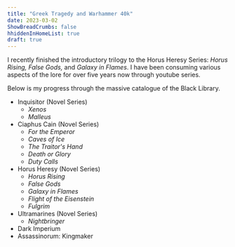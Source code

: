 ```yaml
---
title: "Greek Tragedy and Warhammer 40k"
date: 2023-03-02
ShowBreadCrumbs: false
hhiddenInHomeList: true
draft: true
---
```


I recently finished the introductory trilogy to the Horus Heresy Series: *Horus Rising, False Gods,* and *Galaxy in Flames*. I have been consuming various aspects of the lore for over five years now through youtube series.


Below is my progress through the massive catalogue of the Black Library.
- Inquisitor (Novel Series)
  - *Xenos*
  - *Malleus*
- Ciaphus Cain (Novel Series)
  - *For the Emperor*
  - *Caves of Ice*
  - *The Traitor's Hand*
  - *Death or Glory*
  - *Duty Calls*
- Horus Heresy (Novel Series)
  - *Horus Rising*
  - *False Gods*
  - *Galaxy in Flames*
  - *Flight of the Eisenstein*
  - *Fulgrim*
- Ultramarines (Novel Series)
  - *Nightbringer*
- Dark Imperium
- Assassinorum: Kingmaker

